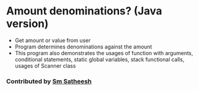 # Amount denominations? (Java version)
* Get amount or value from user <br/>
* Program determines denominations against the amount <br />
* This program also demonstrates the usages of function with arguments, conditional statements, static global variables, stack functional calls, usages of Scanner class <br />

### Contributed by [Sm Satheesh](https://github.com/smsatheesh)
